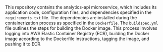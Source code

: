 This repository contains the analytics-api microservice, which includes its application code, configuration files, and dependencies specified in the `requirements.txt` file. The dependencies are installed during the containerization process as specified in the `Dockerfile`. The `buildspec.yml` file outlines the steps for building the Docker image. This process involves logging into AWS Elastic Container Registry (ECR), building the Docker image according to the Dockerfile instructions, tagging the image, and pushing it to ECR. 
